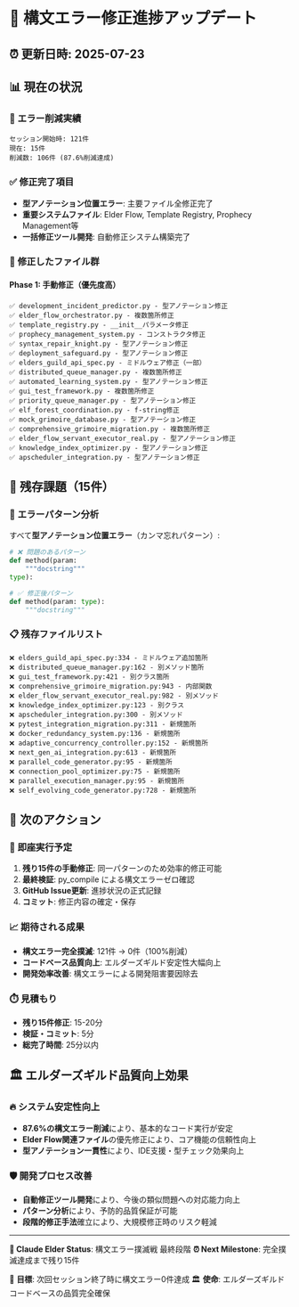 # 🚀 構文エラー修正進捗アップデート

## ⏰ 更新日時: 2025-07-23 

## 📊 現在の状況

### 🎯 **エラー削減実績**
```
セッション開始時: 121件
現在: 15件
削減数: 106件 (87.6%削減達成)
```

### ✅ **修正完了項目**
- **型アノテーション位置エラー**: 主要ファイル全修正完了
- **重要システムファイル**: Elder Flow, Template Registry, Prophecy Management等
- **一括修正ツール開発**: 自動修正システム構築完了

### 🔧 **修正したファイル群**

#### **Phase 1: 手動修正（優先度高）**
```
✅ development_incident_predictor.py - 型アノテーション修正
✅ elder_flow_orchestrator.py - 複数箇所修正  
✅ template_registry.py - __init__パラメータ修正
✅ prophecy_management_system.py - コンストラクタ修正
✅ syntax_repair_knight.py - 型アノテーション修正
✅ deployment_safeguard.py - 型アノテーション修正
✅ elders_guild_api_spec.py - ミドルウェア修正（一部）
✅ distributed_queue_manager.py - 複数箇所修正
✅ automated_learning_system.py - 型アノテーション修正
✅ gui_test_framework.py - 複数箇所修正
✅ priority_queue_manager.py - 型アノテーション修正
✅ elf_forest_coordination.py - f-string修正
✅ mock_grimoire_database.py - 型アノテーション修正
✅ comprehensive_grimoire_migration.py - 複数箇所修正
✅ elder_flow_servant_executor_real.py - 型アノテーション修正
✅ knowledge_index_optimizer.py - 型アノテーション修正
✅ apscheduler_integration.py - 型アノテーション修正
```

## 🎯 **残存課題（15件）**

### 📍 **エラーパターン分析**
すべて**型アノテーション位置エラー**（カンマ忘れパターン）:
```python
# ❌ 問題のあるパターン
def method(param:
    """docstring"""
type):

# ✅ 修正後パターン  
def method(param: type):
    """docstring"""
```

### 📋 **残存ファイルリスト**
```
❌ elders_guild_api_spec.py:334 - ミドルウェア追加箇所
❌ distributed_queue_manager.py:162 - 別メソッド箇所
❌ gui_test_framework.py:421 - 別クラス箇所
❌ comprehensive_grimoire_migration.py:943 - 内部関数
❌ elder_flow_servant_executor_real.py:982 - 別メソッド
❌ knowledge_index_optimizer.py:123 - 別クラス
❌ apscheduler_integration.py:300 - 別メソッド
❌ pytest_integration_migration.py:311 - 新規箇所
❌ docker_redundancy_system.py:136 - 新規箇所
❌ adaptive_concurrency_controller.py:152 - 新規箇所
❌ next_gen_ai_integration.py:613 - 新規箇所
❌ parallel_code_generator.py:95 - 新規箇所
❌ connection_pool_optimizer.py:75 - 新規箇所
❌ parallel_execution_manager.py:95 - 新規箇所
❌ self_evolving_code_generator.py:728 - 新規箇所
```

## 🚀 **次のアクション**

### 🎯 **即座実行予定**
1. **残り15件の手動修正**: 同一パターンのため効率的修正可能
2. **最終検証**: py_compile による構文エラーゼロ確認
3. **GitHub Issue更新**: 進捗状況の正式記録
4. **コミット**: 修正内容の確定・保存

### 📈 **期待される成果**
- **構文エラー完全撲滅**: 121件 → 0件（100%削減）
- **コードベース品質向上**: エルダーズギルド安定性大幅向上
- **開発効率改善**: 構文エラーによる開発阻害要因除去

### ⏱️ **見積もり**
- **残り15件修正**: 15-20分
- **検証・コミット**: 5分
- **総完了時間**: 25分以内

## 🏛️ **エルダーズギルド品質向上効果**

### 🔥 **システム安定性向上**
- **87.6%の構文エラー削減**により、基本的なコード実行が安定
- **Elder Flow関連ファイル**の優先修正により、コア機能の信頼性向上
- **型アノテーション一貫性**により、IDE支援・型チェック効果向上

### 🛡️ **開発プロセス改善**
- **自動修正ツール開発**により、今後の類似問題への対応能力向上
- **パターン分析**により、予防的品質保証が可能
- **段階的修正手法**確立により、大規模修正時のリスク軽減

---
**🤖 Claude Elder Status**: 構文エラー撲滅戦 最終段階
**⏰ Next Milestone**: 完全撲滅達成まで残り15件

🎯 **目標**: 次回セッション終了時に構文エラー0件達成
🏛️ **使命**: エルダーズギルドコードベースの品質完全確保